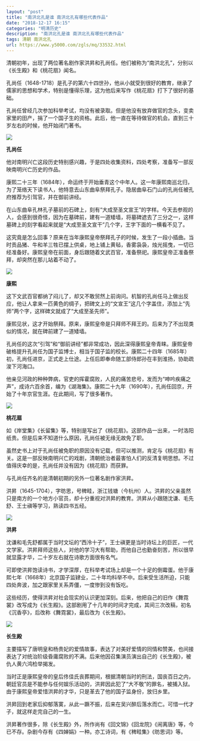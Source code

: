 ```yaml
---
layout: "post"
title: "南洪北孔是谁 南洪北孔有哪些代表作品"
date: "2018-12-17 16:15"
categories: "明清历史"
description: "南洪北孔是谁 南洪北孔有哪些代表作品"
tags: 清朝 南洪北孔
url: https://www.y5000.com/zgls/mq/33532.html
---
```






清朝初年，出现了两位著名剧作家洪昇和孔尚任。他们被称为“南洪北孔”，分别以《长生殿》和《桃花扇》闻名。

孔尚任（1648-1718）是孔子的第六十四世孙，他从小就受到很好的教育，继承了儒家的思想和学术，特别是懂得乐理，这为他后来写作《桃花扇》打下了很好的基础。

孔尚任曾经几次参加科举考试，均没有被录取。但是他没有放弃做官的念头，变卖家里的田产，捐了一个国子生的资格。此后，他一直在等待做官的机会。直到三十岁左右的时候，他开始闭门著书。

![](https://img.y5000.com/uploads/allimg/180921/14-1P9211A923143.jpg)

**孔尚任**

他对南明兴亡这段历史特别感兴趣，于是四处收集资料，四处考察，准备写一部反映南明兴亡历史的作品。

康熙二十三年（1684年），命运终于开始垂青这个中年人。这一年康熙南巡北归，为了笼络天下读书人，他特意去山东曲阜祭拜孔子。隐居曲阜石门山的孔尚任被孔府推荐为引驾官，并在御前讲经。

在山东曲阜孔林孔子墓前的石碑上，刻有“大成至圣文宣王”的字样。今天去参观的人，会感到很奇怪，因为在墓碑前，建有一道矮墙，将墓碑遮去了三分之一，这样墓碑上的刻字看起来就是“大成至圣文宣干”几个字，王字下面的一横看不见了。

这究竟是怎么回事？原来在当年康熙皇帝祭拜孔子的时候，发生了一段小插曲。当时贡品猪、牛和羊三牲已摆上供桌，地上铺上黄毡，香雾袅袅，烛光摇曳，一切已经准备好。康熙皇帝在前面，身后跟随着文武百官，准备祭祀。康熙皇帝正准备祭拜，却突然在那儿站着不动了。

![](https://img.y5000.com/uploads/allimg/180921/14-1P9211A939324.jpg)

**康熙**

这下文武百官都纳了闷儿了，却又不敢贸然上前询问。机智的孔尚任马上做出反应，他让人拿来一匹黄色的绸子，把碑文上的“文宣王”这几个字盖住，添加上“先师”两个字，这样碑文就成了“大成至圣先师”。

康熙见状，这才开始祭拜。原来，康熙皇帝是只拜师不拜王的。后来为了不出现类似的情况，就在碑前建了一道矮墙。

孔尚任的这次“引驾”和“御前讲经”都非常成功，因此深得康熙皇帝青睐。康熙皇帝破格提升孔尚任为国子监博士，相当于国子监的校长。康熙二十四年（1685年）初，孔尚任进京，正式走上仕途。上任后即奉命随工部侍郎孙在丰到淮扬，协助疏浚下河海口。

他亲见河政的种种弊病，官吏的挥霍腐败，人民的痛苦悲号，发而为“呻吟疾痛之声”，成诗六百余首，编为《湖海集》。康熙二十九年（1690年），孔尚任回京，开始了十年京官生涯。在此期间，写了很多著作。

![](https://img.y5000.com/uploads/allimg/180921/14-1P9211A952141.jpg)

**桃花扇**

如《岸堂集》《长留集》等，特别是写出了《桃花扇》。这部作品一出来，一时洛阳纸贵。但是后来不知道什么原因，孔尚任被无缘无故免了职。

虽然史书上对于孔尚任被免职的原因没有记载，但可以推测，肯定与《桃花扇》有关。这是一部反映南明兴亡的戏剧，清朝统治者最害怕人们的反清复明思想。不过值得庆幸的是，孔尚任并没有因为《桃花扇》而获罪。

与孔尚任齐名的是清朝初期的另外一位著名剧作家洪昇。

洪昇（1645-1704），字昉思，号稗畦，浙江钱塘（今杭州）人。洪昇的父亲虽然只是南方的一个地方小官员，却十分重视对洪昇的教育。洪昇从小跟随沈谦、毛先舒、王士禛等学习，熟读四书五经。

![](https://img.y5000.com/uploads/allimg/180921/14-1P9211F010352.jpg)

**洪昇**

沈谦和毛先舒都属于当时文坛的“西泠十子”，王士禛更是当时诗坛上的巨匠，一代文学家。洪昇拜师这些人，对他的学习大有帮助，而他自己也勤奋刻苦，所以很早就显露才华，二十岁左右就在诗歌方面很有名气。

可即使洪昇饱读诗书，才学深厚，在科举考试场上却是一个十足的倒霉蛋。他于康熙七年（1668年）北京国子监肄业，二十年均科举不中。后来受生活所迫，只能四处奔波，加之跟家里关系弄僵，一度惨到没有饭吃。

这些经历，使得洪昇对社会现实的认识更加深刻。后来，他把自己的旧作《舞霓裳》改写成为《长生殿》。这部剧用了十几年的时间才完成，其间三次改稿，初名《沉香亭》，后改称《舞霓裳》，最后改为《长生殿》。

![](https://img.y5000.com/uploads/allimg/180921/14-1P9211F035B7.jpg)

**长生殿**

主要描写了唐明皇和杨贵妃的爱情故事，表达了对美好爱情的同情和赞美，也间接表达了对统治阶级昏庸腐败的不满。后来他因召集演员演出自己的《长生殿》，被仇人黄六鸿检举揭发。

当时正是康熙皇帝的皇后佟佳氏丧葬期间，根据清朝当时的刑法，国丧百日之内，朝廷官员是不能参与任何娱乐活动的，洪昇因此犯了“大不敬”的罪名，被捕入狱。由于康熙皇帝爱惜洪昇的才华，只是革去了他的国子监身份，放归乡里。

洪昇回到老家后抑郁落寞，从此一蹶不振，后来在吴兴醉后落水而亡。可惜一代才子，就这样走完自己的一生。

洪昇著作很多，除《长生殿》外，所作尚有《回文锦》《回龙院》《闹离唐》等，今已不存。杂剧今存有《四婵娟》一种。亦工诗词，有《稗畦集》《昉思词》等。
